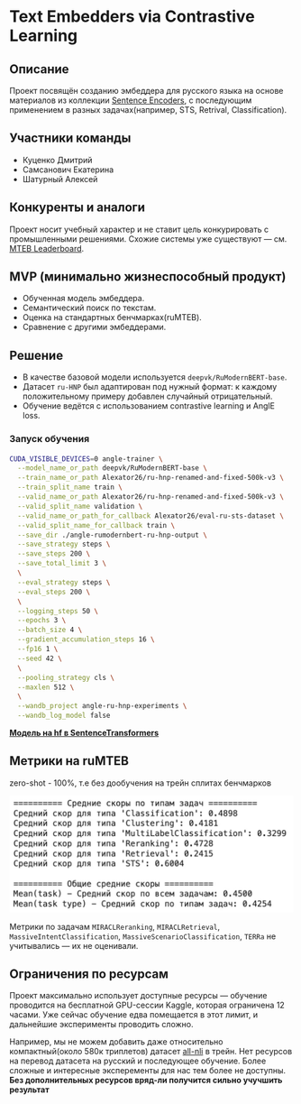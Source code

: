 
# Text Embedders via Contrastive Learning

## Описание

Проект посвящён созданию эмбеддера для русского языка на основе материалов из коллекции [Sentence Encoders](https://huggingface.co/collections/deepvk/sentence-encoders-6667222a68458ec9acfea9fb), с последующим применением в разных задачах(например, STS, Retrival, Classification).

## Участники команды

- Куценко Дмитрий  
- Самсанович Екатерина  
- Шатурный Алексей  

## Конкуренты и аналоги

Проект носит учебный характер и не ставит цель конкурировать с промышленными решениями. Схожие системы уже существуют — см. [MTEB Leaderboard](https://huggingface.co/spaces/mteb/leaderboard).

## MVP (минимально жизнеспособный продукт)

- Обученная модель эмбеддера.  
- Семантический поиск по текстам.  
- Оценка на стандартных бенчмарках(ruMTEB).  
- Сравнение с другими эмбеддерами.

## Решение

- В качестве базовой модели используется `deepvk/RuModernBERT-base`.  
- Датасет `ru-HNP` был адаптирован под нужный формат: к каждому положительному примеру добавлен случайный отрицательный.  
- Обучение ведётся с использованием contrastive learning и AnglE loss.

### Запуск обучения

```bash
CUDA_VISIBLE_DEVICES=0 angle-trainer \
  --model_name_or_path deepvk/RuModernBERT-base \
  --train_name_or_path Alexator26/ru-hnp-renamed-and-fixed-500k-v3 \
  --train_split_name train \
  --valid_name_or_path Alexator26/ru-hnp-renamed-and-fixed-500k-v3 \
  --valid_split_name validation \
  --valid_name_or_path_for_callback Alexator26/eval-ru-sts-dataset \
  --valid_split_name_for_callback train \
  --save_dir ./angle-rumodernbert-ru-hnp-output \
  --save_strategy steps \
  --save_steps 200 \
  --save_total_limit 3 \
  \
  --eval_strategy steps \
  --eval_steps 200 \
  \
  --logging_steps 50 \
  --epochs 3 \
  --batch_size 4 \
  --gradient_accumulation_steps 16 \
  --fp16 1 \
  --seed 42 \
  \
  --pooling_strategy cls \
  --maxlen 512 \
  \
  --wandb_project angle-ru-hnp-experiments \
  --wandb_log_model false
```

[**Модель на hf в SentenceTransformers**](https://huggingface.co/Alexator26/first-model-try-ru-modern-bert-plus-angIE-loss-train)


## Метрики на ruMTEB

zero-shot - 100%, т.е без дообучения на трейн сплитах бенчмарков

![ruMTEB](./ruMTEB.png)

Метрики по задачам `MIRACLReranking`, `MIRACLRetrieval`, `MassiveIntentClassification`, `MassiveScenarioClassification`, `TERRa` не учитывались — их не оценивали.


## Ограничения по ресурсам

Проект максимально использует доступные ресурсы — обучение проводится на бесплатной GPU-сессии Kaggle, которая ограничена 12 часами. Уже сейчас обучение едва помещается в этот лимит, и дальнейшие эксперименты проводить сложно.

Например, мы не можем добавить даже относительно компактный(около 580к триплетов) датасет [all-nli](https://huggingface.co/datasets/sentence-transformers/all-nli) в трейн. Нет ресурсов на перевод датасета на русский и последующее обучение. Более сложные и интересные эксперементы для нас тем более не доступны. **Без дополнительных ресурсов вряд-ли получится сильно учучшить результат**
